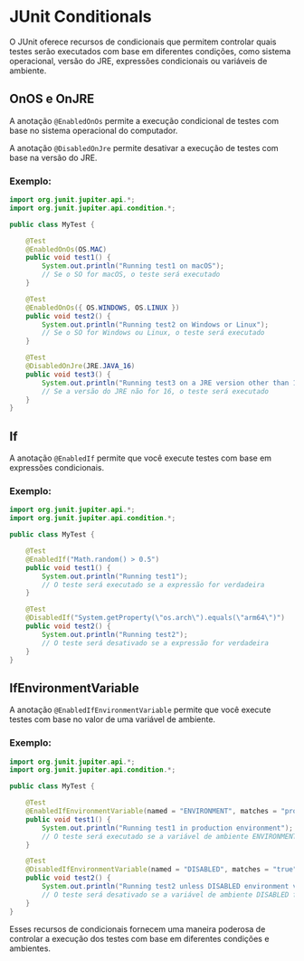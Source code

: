 # JUnit Conditionals

O JUnit oferece recursos de condicionais que permitem controlar quais testes serão executados com base em diferentes condições, como sistema operacional, versão do JRE, expressões condicionais ou variáveis de ambiente.

## OnOS e OnJRE

A anotação `@EnabledOnOs` permite a execução condicional de testes com base no sistema operacional do computador.

A anotação `@DisabledOnJre` permite desativar a execução de testes com base na versão do JRE.

### Exemplo:

```java
import org.junit.jupiter.api.*;
import org.junit.jupiter.api.condition.*;

public class MyTest {

    @Test
    @EnabledOnOs(OS.MAC)
    public void test1() {
        System.out.println("Running test1 on macOS");
        // Se o SO for macOS, o teste será executado
    }

    @Test
    @EnabledOnOs({ OS.WINDOWS, OS.LINUX })
    public void test2() {
        System.out.println("Running test2 on Windows or Linux");
        // Se o SO for Windows ou Linux, o teste será executado
    }

    @Test
    @DisabledOnJre(JRE.JAVA_16)
    public void test3() {
        System.out.println("Running test3 on a JRE version other than 16");
        // Se a versão do JRE não for 16, o teste será executado
    }
}
```

## If

A anotação `@EnabledIf` permite que você execute testes com base em expressões condicionais.

### Exemplo:

```java
import org.junit.jupiter.api.*;
import org.junit.jupiter.api.condition.*;

public class MyTest {

    @Test
    @EnabledIf("Math.random() > 0.5")
    public void test1() {
        System.out.println("Running test1");
        // O teste será executado se a expressão for verdadeira
    }

    @Test
    @DisabledIf("System.getProperty(\"os.arch\").equals(\"arm64\")")
    public void test2() {
        System.out.println("Running test2");
        // O teste será desativado se a expressão for verdadeira
    }
}
```

## IfEnvironmentVariable

A anotação `@EnabledIfEnvironmentVariable` permite que você execute testes com base no valor de uma variável de ambiente.

### Exemplo:

```java
import org.junit.jupiter.api.*;
import org.junit.jupiter.api.condition.*;

public class MyTest {

    @Test
    @EnabledIfEnvironmentVariable(named = "ENVIRONMENT", matches = "prod")
    public void test1() {
        System.out.println("Running test1 in production environment");
        // O teste será executado se a variável de ambiente ENVIRONMENT for igual a "prod"
    }

    @Test
    @DisabledIfEnvironmentVariable(named = "DISABLED", matches = "true")
    public void test2() {
        System.out.println("Running test2 unless DISABLED environment variable is set to true");
        // O teste será desativado se a variável de ambiente DISABLED for igual a "true"
    }
}
```

Esses recursos de condicionais fornecem uma maneira poderosa de controlar a execução dos testes com base em diferentes condições e ambientes.